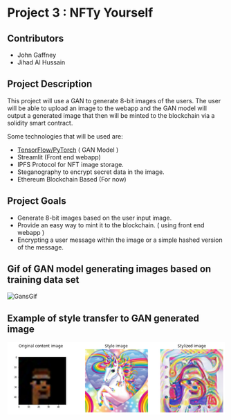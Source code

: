 # Project 3 : NFTy Yourself 

## Contributors
- John Gaffney
- Jihad Al Hussain

## Project Description 
This project will use a GAN to generate 8-bit images of the users. The user will be able to upload an image to the webapp and the GAN model will output a generated image that then will be minted to the blockchain via a solidity smart contract. 

Some technologies that will be used are:
- [TensorFlow/PyTorch](https://www.tensorflow.org/) ( GAN Model )
- Streamlit (Front end webapp)
- IPFS Protocol for NFT image storage.
- Steganography to encrypt secret data in the image.
- Ethereum Blockchain Based (For now)

## Project Goals
- Generate 8-bit images based on the user input image. 
- Provide an easy way to mint it to the blockchain. ( using front end webapp )
- Encrypting a user message within the image or a simple hashed version of the message.


## Gif of GAN model generating images based on training data set

![GansGif](gans_training.gif)

## Example of style transfer to GAN generated image
![StyleTransfer](Stylized1.png)
